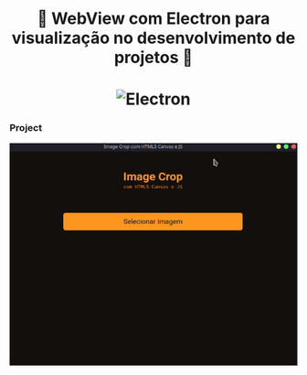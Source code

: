 <h1 align="center">
  🚀️ WebView com Electron para visualização no desenvolvimento de projetos 🚀️
</h1>

<h1 align="center">
    <img alt="Electron" src="https://external-content.duckduckgo.com/iu/?u=https%3A%2F%2Fupload.wikimedia.org%2Fwikipedia%2Fcommons%2Fthumb%2F9%2F91%2FElectron_Software_Framework_Logo.svg%2F1200px-Electron_Software_Framework_Logo.svg.png&f=1&nofb=1" height="200px" width="280px"/>
    <br>
</h1>

### Project

<img alt="Project" src="./.github/project.png"/>